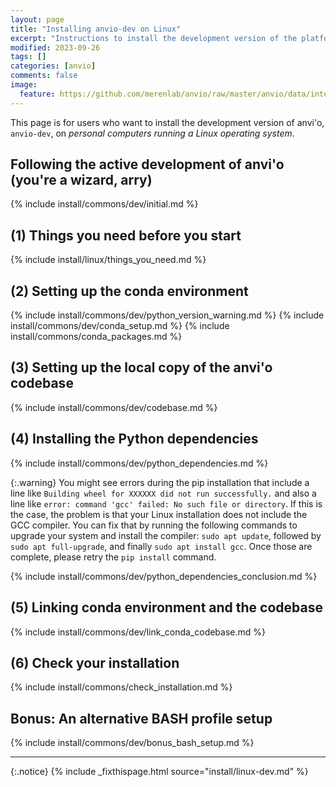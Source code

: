 ```yaml
---
layout: page
title: "Installing anvio-dev on Linux"
excerpt: "Instructions to install the development version of the platform."
modified: 2023-09-26
tags: []
categories: [anvio]
comments: false
image:
  feature: https://github.com/merenlab/anvio/raw/master/anvio/data/interactive/images/logo.png
---
```


This page is for users who want to install the development version of anvi'o, `anvio-dev`, on _personal computers running a Linux operating system_.

## Following the active development of anvi'o (you're a wizard, arry)

{% include install/commons/dev/initial.md %}

## (1) Things you need before you start

{% include install/linux/things_you_need.md %}

## (2) Setting up the conda environment

{% include install/commons/dev/python_version_warning.md %}
{% include install/commons/dev/conda_setup.md %}
{% include install/commons/conda_packages.md %}

## (3) Setting up the local copy of the anvi'o codebase

{% include install/commons/dev/codebase.md %}

## (4) Installing the Python dependencies

{% include install/commons/dev/python_dependencies.md %}

{:.warning}
You might see errors during the pip installation that include a line like `Building wheel for XXXXXX did not run successfully.` and also a line like `error: command 'gcc' failed: No such file or directory`. If this is the case, the problem is that your Linux installation does not include the GCC compiler. You can fix that by running the following commands to upgrade your system and install the compiler: `sudo apt update`, followed by `sudo apt full-upgrade`, and finally `sudo apt install gcc`. Once those are complete, please retry the `pip install` command.

{% include install/commons/dev/python_dependencies_conclusion.md %}

## (5) Linking conda environment and the codebase

{% include install/commons/dev/link_conda_codebase.md %}

## (6) Check your installation

{% include install/commons/check_installation.md %}

## Bonus: An alternative BASH profile setup

{% include install/commons/dev/bonus_bash_setup.md %}

---

{:.notice}
{% include _fixthispage.html source="install/linux-dev.md" %}
